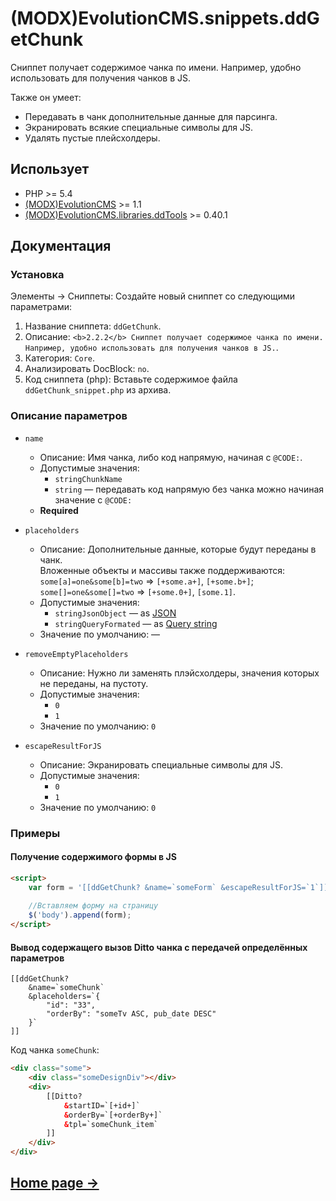 # (MODX)EvolutionCMS.snippets.ddGetChunk

Сниппет получает содержимое чанка по имени. Например, удобно использовать для получения чанков в JS.

Также он умеет:
* Передавать в чанк дополнительные данные для парсинга.
* Экранировать всякие специальные символы для JS.
* Удалять пустые плейсхолдеры.


## Использует

* PHP >= 5.4
* [(MODX)EvolutionCMS](https://github.com/evolution-cms/evolution) >= 1.1
* [(MODX)EvolutionCMS.libraries.ddTools](https://code.divandesign.biz/modx/ddtools) >= 0.40.1


## Документация


### Установка

Элементы → Сниппеты: Создайте новый сниппет со следующими параметрами:

1. Название сниппета: `ddGetChunk`.
2. Описание: `<b>2.2.2</b> Сниппет получает содержимое чанка по имени. Например, удобно использовать для получения чанков в JS.`.
3. Категория: `Core`.
4. Анализировать DocBlock: `no`.
5. Код сниппета (php): Вставьте содержимое файла `ddGetChunk_snippet.php` из архива.


### Описание параметров

* `name`
	* Описание: Имя чанка, либо код напрямую, начиная с `@CODE:`.
	* Допустимые значения:
		* `stringChunkName`
		* `string` — передавать код напрямую без чанка можно начиная значение с `@CODE:`
	* **Required**
	
* `placeholders`
	* Описание:
		Дополнительные данные, которые будут переданы в чанк.  
		Вложенные объекты и массивы также поддерживаются: `some[a]=one&some[b]=two` => `[+some.a+]`, `[+some.b+]`; `some[]=one&some[]=two` => `[+some.0+]`, `[some.1]`.
	* Допустимые значения:
		* `stringJsonObject` — as [JSON](https://en.wikipedia.org/wiki/JSON)
		* `stringQueryFormated` — as [Query string](https://en.wikipedia.org/wiki/Query_string)
	* Значение по умолчанию: —
	
* `removeEmptyPlaceholders`
	* Описание: Нужно ли заменять плэйсхолдеры, значения которых не переданы, на пустоту.
	* Допустимые значения:
		* `0`
		* `1`
	* Значение по умолчанию: `0`
	
* `escapeResultForJS`
	* Описание: Экранировать специальные символы для JS.
	* Допустимые значения:
		* `0`
		* `1`
	* Значение по умолчанию: `0`


### Примеры


#### Получение содержимого формы в JS

```html
<script>
	var form = '[[ddGetChunk? &name=`someForm` &escapeResultForJS=`1`]]';
	
	//Вставляем форму на страницу
	$('body').append(form);
</script>
```


#### Вывод содержащего вызов Ditto чанка с передачей определённых параметров

```
[[ddGetChunk?
	&name=`someChunk`
	&placeholders=`{
		"id": "33",
		"orderBy": "someTv ASC, pub_date DESC"
	}`
]]
```

Код чанка `someChunk`:

```html
<div class="some">
	<div class="someDesignDiv"></div>
	<div>
		[[Ditto?
			&startID=`[+id+]`
			&orderBy=`[+orderBy+]`
			&tpl=`someChunk_item`
		]]
	</div>
</div>
```


## [Home page →](https://code.divandesign.biz/modx/ddgetchunk)


<link rel="stylesheet" type="text/css" href="https://DivanDesign.ru/assets/files/ddMarkdown.css" />